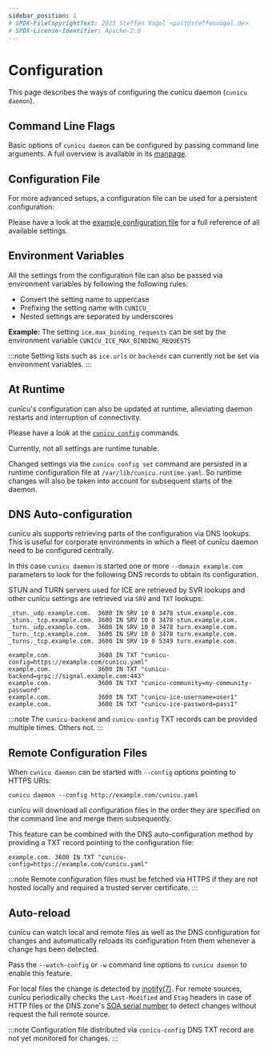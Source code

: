 ```yaml
---
sidebar_position: 1
# SPDX-FileCopyrightText: 2023 Steffen Vogel <post@steffenvogel.de>
# SPDX-License-Identifier: Apache-2.0
---
```


# Configuration

This page describes the ways of configuring the cunīcu daemon (`cunicu daemon`).

## Command Line Flags

Basic options of `cunicu daemon` can be configured by passing command line arguments.
A full overview is available in its [manpage](../usage/md/cunicu_daemon.md).

## Configuration File

For more advanced setups, a configuration file can be used for a persistent configuration:

Please have a look at the [example configuration file](./example-advanced.md) for a full reference of all available settings.

## Environment Variables

All the settings from the configuration file can also be passed via environment variables by following the following rules:

-   Convert the setting name to uppercase
-   Prefixing the setting name with `CUNICU_`
-   Nested settings are separated by underscores

**Example:** The setting `ice.max_binding_requests` can be set by the environment variable `CUNICU_ICE_MAX_BINDING_REQUESTS`

:::note
Setting lists such as `ice.urls` or `backends` can currently not be set via environment variables.
:::

## At Runtime

cunīcu's configuration can also be updated at runtime, alleviating daemon restarts and interruption of connectivity.

Please have a look at the [`cunicu config`](../usage/md/cunicu_config.md) commands.

Currently, not all settings are runtime tunable.

Changed settings via the `cunicu config set` command are persisted in a runtime configuration file at `/var/lib/cunicu.runtime.yaml`.
So runtime changes will also be taken into account for subsequent starts of the daemon.

## DNS Auto-configuration

cunīcu als supports retrieving parts of the configuration via DNS lookups.
This is useful for corporate environments in which a fleet of cunīcu daemon need to be configured centrally.

In this case `cunicu daemon` is started one or more `--domain example.com` parameters to look for the following DNS records to obtain its configuration.

STUN and TURN servers used for ICE are retrieved by SVR lookups and other cunīcu settings are retrieved via `SRV` and `TXT` lookups: 

```text
_stun._udp.example.com.  3600 IN SRV 10 0 3478 stun.example.com.
_stuns._tcp.example.com. 3600 IN SRV 10 0 3478 stun.example.com.
_turn._udp.example.com.  3600 IN SRV 10 0 3478 turn.example.com.
_turn._tcp.example.com.  3600 IN SRV 10 0 3478 turn.example.com.
_turns._tcp.example.com. 3600 IN SRV 10 0 5349 turn.example.com.

example.com.             3600 IN TXT "cunicu-config=https://example.com/cunicu.yaml"
example.com.             3600 IN TXT "cunicu-backend=grpc://signal.example.com:443"
example.com.             3600 IN TXT "cunicu-community=my-community-password"
example.com.             3600 IN TXT "cunicu-ice-username=user1"
example.com.             3600 IN TXT "cunicu-ice-password=pass1"
```

:::note
The `cunicu-backend` and `cunicu-config` TXT records can be provided multiple times. Others not.
:::

## Remote Configuration Files

When `cunicu daemon` can be started with `--config` options pointing to HTTPS URIs:

```shell
cunicu daemon --config http://example.com/cunicu.yaml
```

cunīcu will download all configuration files in the order they are specified on the command line and merge them subsequently.

This feature can be combined with the DNS auto-configuration method by providing a TXT record pointing to the configuration file:

```text
example.com. 3600 IN TXT "cunicu-config=https://example.com/cunicu.yaml"
```

:::note
Remote configuration files must be fetched via HTTPS if they are not hosted locally and required a trusted server certificate.
:::

## Auto-reload

cunīcu can watch local and remote files as well as the DNS configuration for changes and automatically reloads its configuration from them whenever a change has been detected.

Pass the `--watch-config` or `-w` command line options to `cunicu daemon` to enable this feature.

For local files the change is detected by [inotify(7)](https://man7.org/linux/man-pages/man7/inotify.7.html).
For remote sources, cunīcu periodically checks the `Last-Modified` and `Etag` headers in case of HTTP files or the DNS zone's [SOA serial number](https://en.wikipedia.org/wiki/SOA_record#Structure) to detect changes without request the full remote source.

:::note
Configuration file distributed via `conicu-config` DNS TXT record are not yet monitored for changes.
:::
